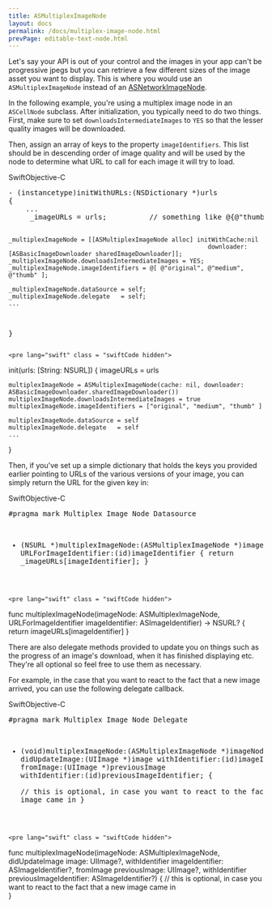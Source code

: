 ```yaml
---
title: ASMultiplexImageNode
layout: docs
permalink: /docs/multiplex-image-node.html
prevPage: editable-text-node.html
---
```


Let's say your API is out of your control and the images in your app can't be progressive jpegs but you can retrieve a few different sizes of the image asset you want to display. This is where you would use an `ASMultiplexImageNode` instead of an <a href = "/docs/network-image-node.html">ASNetworkImageNode</a>.

In the following example, you're using a multiplex image node in an `ASCellNode` subclass.  After initialization, you typically need to do two things.  First, make sure to set `downloadsIntermediateImages` to `YES` so that the lesser quality images will be downloaded.  

Then, assign an array of keys to the property `imageIdentifiers`.  This list should be in descending order of image quality and will be used by the node to determine what URL to call for each image it will try to load.

<div class = "highlight-group">
<span class="language-toggle"><a data-lang="swift" class="swiftButton">Swift</a><a data-lang="objective-c" class = "active objcButton">Objective-C</a></span>

<div class = "code">
    <pre lang="objc" class="objcCode">
- (instancetype)initWithURLs:(NSDictionary *)urls
{
    ...
     _imageURLs = urls;          // something like @{@"thumb": "/smallImageUrl", @"medium": ...}

    _multiplexImageNode = [[ASMultiplexImageNode alloc] initWithCache:nil 
                                                           downloader:[ASBasicImageDownloader sharedImageDownloader]];
    _multiplexImageNode.downloadsIntermediateImages = YES;
    _multiplexImageNode.imageIdentifiers = @[ @"original", @"medium", @"thumb" ];

    _multiplexImageNode.dataSource = self;
    _multiplexImageNode.delegate   = self;
    ...
}
    </pre>

    <pre lang="swift" class = "swiftCode hidden">

init(urls: [String: NSURL]) {
    imageURLs = urls

    multiplexImageNode = ASMultiplexImageNode(cache: nil, downloader: ASBasicImageDownloader.sharedImageDownloader())
    multiplexImageNode.downloadsIntermediateImages = true
    multiplexImageNode.imageIdentifiers = ["original", "medium", "thumb" ]

    multiplexImageNode.dataSource = self
    multiplexImageNode.delegate   = self
    ...
}
    </pre>
</div>
</div>


Then, if you've set up a simple dictionary that holds the keys you provided earlier pointing to URLs of the various versions of your image, you can simply return the URL for the given key in:

<div class = "highlight-group">
<span class="language-toggle"><a data-lang="swift" class="swiftButton">Swift</a><a data-lang="objective-c" class = "active objcButton">Objective-C</a></span>

<div class = "code">
    <pre lang="objc" class="objcCode">
#pragma mark Multiplex Image Node Datasource

- (NSURL *)multiplexImageNode:(ASMultiplexImageNode *)imageNode 
        URLForImageIdentifier:(id)imageIdentifier
{
    return _imageURLs[imageIdentifier];
}
</pre>

    <pre lang="swift" class = "swiftCode hidden">
func multiplexImageNode(imageNode: ASMultiplexImageNode, URLForImageIdentifier imageIdentifier: ASImageIdentifier) -> NSURL? {
    return imageURLs[imageIdentifier]
}
</pre>
</div>
</div>

There are also delegate methods provided to update you on things such as the progress of an image's download, when it has finished displaying etc.  They're all optional so feel free to use them as necessary.  

For example, in the case that you want to react to the fact that a new image arrived, you can use the following delegate callback.

<div class = "highlight-group">
<span class="language-toggle"><a data-lang="swift" class="swiftButton">Swift</a><a data-lang="objective-c" class = "active objcButton">Objective-C</a></span>

<div class = "code">
    <pre lang="objc" class="objcCode">
#pragma mark Multiplex Image Node Delegate

- (void)multiplexImageNode:(ASMultiplexImageNode *)imageNode 
            didUpdateImage:(UIImage *)image 
            withIdentifier:(id)imageIdentifier 
                 fromImage:(UIImage *)previousImage 
            withIdentifier:(id)previousImageIdentifier;
{    
        // this is optional, in case you want to react to the fact that a new image came in
}
</pre>

    <pre lang="swift" class = "swiftCode hidden">
func multiplexImageNode(imageNode: ASMultiplexImageNode, 
             didUpdateImage image: UIImage?, 
             withIdentifier imageIdentifier: ASImageIdentifier?, 
             fromImage previousImage: UIImage?, 
             withIdentifier previousImageIdentifier: ASImageIdentifier?) {
    // this is optional, in case you want to react to the fact that a new image came in   
}
</pre>
</div>
</div>

